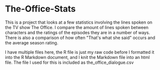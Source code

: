 # The-Office-Stats
This is a project that looks at a few statistics involving the lines spoken on the TV show The Office.
I compare the amount of lines spoken between characters and the ratings of the episodes they are in a number of ways.
There is also a comparison of how often "That's what she said" occurs and the average season rating.


I have multiple files here, the R file is just my raw code before I formatted it into the R Markdown document, and I knit the Markdown file into an html file.
The file I used for this is included as the_office_dialogue.csv
